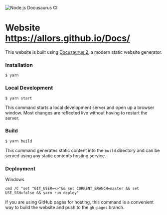 ![Node.js Docusaurus CI](https://github.com/Allors/Docs/workflows/Node.js%20Docusaurus%20CI/badge.svg)

# Website https://allors.github.io/Docs/

This website is built using [Docusaurus 2](https://v2.docusaurus.io/), a modern static website generator.

### Installation

```
$ yarn
```

### Local Development

```
$ yarn start
```

This command starts a local development server and open up a browser window. Most changes are reflected live without having to restart the server.

### Build

```
$ yarn build
```

This command generates static content into the `build` directory and can be served using any static contents hosting service.

### Deployment

Windows

```
cmd /C "set "GIT_USER=<>"&& set CURRENT_BRANCH=master && set USE_SSH=false && yarn run deploy"
```

If you are using GitHub pages for hosting, this command is a convenient way to build the website and push to the `gh-pages` branch.
